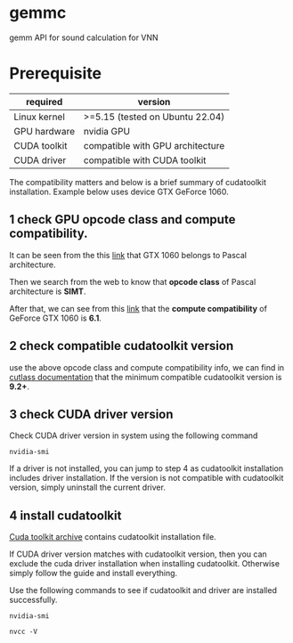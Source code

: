 # gemmc

gemm API for sound calculation for VNN

# Prerequisite

|required|version|
|--------|-------|
|Linux kernel|>=5.15 (tested on Ubuntu 22.04)|
|GPU hardware|nvidia GPU|
|CUDA toolkit|compatible with GPU architecture|
|CUDA driver|compatible with CUDA toolkit|

The compatibility matters and below is a brief summary of cudatoolkit installation. Example below uses device GTX GeForce 1060. 

## 1 check GPU opcode class and compute compatibility. 

It can be seen from the this [link](https://www.nvidia.com/en-us/geforce/graphics-cards/compare/) that GTX 1060 belongs to Pascal architecture. 

Then we search from the web to know that **opcode class** of Pascal architecture is **SIMT**. 

After that, we can see from this [link](https://developer.nvidia.com/cuda-gpus#compute) that the **compute compatibility** of GeForce GTX 1060 is **6.1**. 

## 2 check compatible cudatoolkit version

use the above opcode class and compute compatibility info, we can find in [cutlass documentation](https://github.com/NVIDIA/cutlass/blob/master/media/docs/functionality.md#device-level-gemm) that the minimum compatible cudatoolkit version is **9.2+**.

## 3 check CUDA driver version 

Check CUDA driver version in system using the following command

```
nvidia-smi
```

If a driver is not installed, you can jump to step 4 as cudatoolkit installation includes driver installation. If the version is not compatible with cudatoolkit version, simply uninstall the current driver. 

## 4 install cudatoolkit

[Cuda toolkit archive](https://developer.nvidia.com/cuda-toolkit-archive) contains cudatoolkit installation file. 

If CUDA driver version matches with cudatoolkit version, then you can exclude the cuda driver installation when installing cudatoolkit. Otherwise simply follow the guide and install everything.

Use the following commands to see if cudatoolkit and driver are installed successfully.

```
nvidia-smi
```


```
nvcc -V
```

